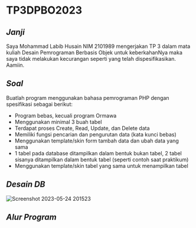 # TP3DPBO2023

## *Janji*
Saya Mohammad Labib Husain NIM 2101989 mengerjakan TP 3 dalam mata kuliah Desain Pemrograman Berbasis Objek untuk keberkahanNya maka saya tidak melakukan kecurangan seperti yang telah dispesifikasikan. Aamiin.
## *Soal*
Buatlah program menggunakan bahasa pemrograman PHP dengan spesifikasi sebagai berikut:
* Program bebas, kecuali program Ormawa
* Menggunakan minimal 3 buah tabel
* Terdapat proses Create, Read, Update, dan Delete data
* Memiliki fungsi pencarian dan pengurutan data (kata kunci bebas)
* Menggunakan template/skin form tambah data dan ubah data yang sama
* 1 tabel pada database ditampilkan dalam bentuk bukan tabel, 2 tabel sisanya ditampilkan dalam bentuk tabel (seperti contoh saat praktikum)
* Menggunakan template/skin tabel yang sama untuk menampilkan tabel

## *Desain DB*
![Screenshot 2023-05-24 201523](https://github.com/labibhusain14/TP3DPBO2023/assets/119772365/0959ee41-3a9e-4c9a-9652-c7983270f920)
## *Alur Program*

